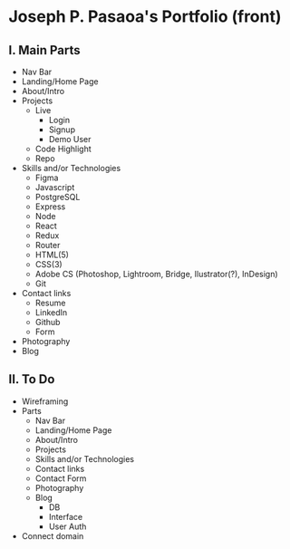 # Joseph P. Pasaoa's Portfolio (front)

## I. Main Parts
+ Nav Bar
+ Landing/Home Page
+ About/Intro
+ Projects
  - Live
    + Login
    + Signup
    + Demo User
  - Code Highlight
  - Repo
+ Skills and/or Technologies
  - Figma
  - Javascript
  - PostgreSQL
  - Express
  - Node
  - React
  - Redux
  - Router
  - HTML(5)
  - CSS(3)
  - Adobe CS (Photoshop, Lightroom, Bridge, Ilustrator(?), InDesign)
  - Git
+ Contact links
  - Resume
  - LinkedIn
  - Github
  - Form
+ Photography
+ Blog

## II. To Do
+ Wireframing
+ Parts
  - Nav Bar
  - Landing/Home Page
  - About/Intro
  - Projects
  - Skills and/or Technologies
  - Contact links
  - Contact Form
  - Photography
  - Blog
    + DB
    + Interface
    + User Auth
+ Connect domain